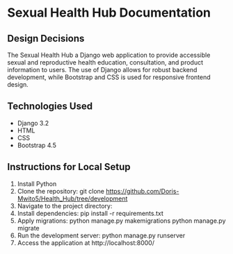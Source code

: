 # Sexual Health Hub Documentation

## Design Decisions
The Sexual Health Hub a Django web application to provide accessible sexual and reproductive health education, consultation, and product information to users. 
The use of Django allows for robust backend development, while Bootstrap and CSS is used for responsive frontend design.

## Technologies Used
- Django 3.2
- HTML
- CSS
- Bootstrap 4.5

## Instructions for Local Setup
1. Install Python 
2. Clone the repository:
  git clone https://github.com/Doris-Mwito5/Health_Hub/tree/development
3. Navigate to the project directory:
4. Install dependencies:
   pip install -r requirements.txt
5. Apply migrations:
   python manage.py makemigrations
   python manage.py migrate
6. Run the development server:
   python manage.py runserver
7. Access the application at http://localhost:8000/

